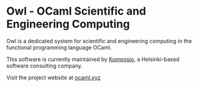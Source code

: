 # Owl - OCaml Scientific and Engineering Computing


Owl is a dedicated system for scientific and engineering computing in the
functional programming language OCaml.

This software is currently maintained by [Komposio](http://komposio.com), a
Helsinki-based software consulting company.

Visit the project website at [ocaml.xyz](http://ocaml.xyz)

